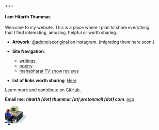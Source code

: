 


+++
#### I am Hitarth Thummar.
 Welcome to my website. This is a place where I plan to share everything that
  I find interesting, amusing, helpful or worth sharing.

- **Artwork**: [@addnoiseoriginal](https://www.instagram.com/addnoiseoriginal) on
  instagram. (migrating them here soon.)

- **Site Navigation**: 
	* [writings](/posts/writings)
	* [poetry](/posts/poems)
	* [mahabharat TV show reviews](/posts/mahabharat)

- **list of links worth sharing**: [Here](/posts/writings/interesting_links)

Learn more and contribute on [GitHub](https://github.com/gtlsgamr).

**Email me**: ***hitarth [dot] thummar [at] protonmail [dot] com***. 
[pgp](/static/key.txt)

![guycomputer](static/images/guycomputer.gif)

